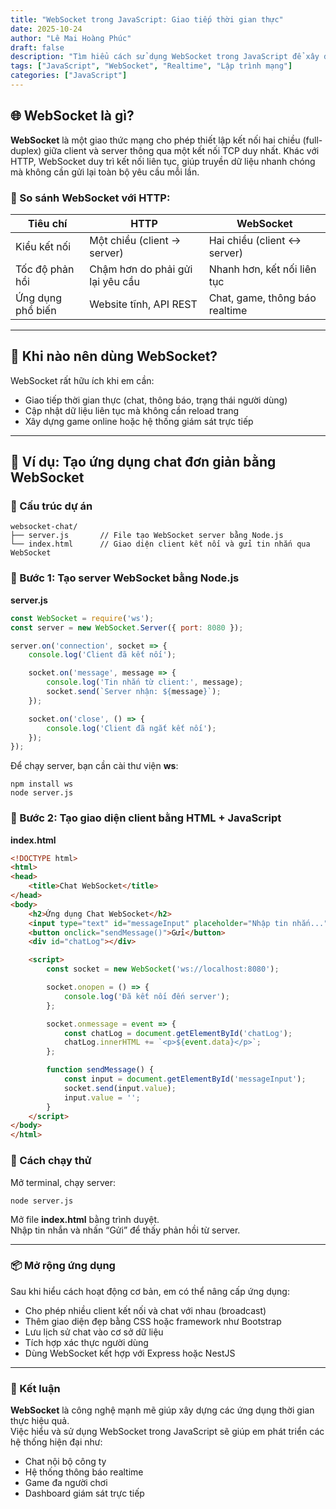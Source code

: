 ```yaml
---
title: "WebSocket trong JavaScript: Giao tiếp thời gian thực"
date: 2025-10-24
author: "Lê Mai Hoàng Phúc"
draft: false 
description: "Tìm hiểu cách sử dụng WebSocket trong JavaScript để xây dựng ứng dụng giao tiếp thời gian thực giữa client và server."
tags: ["JavaScript", "WebSocket", "Realtime", "Lập trình mạng"]
categories: ["JavaScript"]
---
```


## 🌐 WebSocket là gì?

**WebSocket** là một giao thức mạng cho phép thiết lập kết nối hai chiều (full-duplex) giữa client và server thông qua một kết nối TCP duy nhất. Khác với HTTP, WebSocket duy trì kết nối liên tục, giúp truyền dữ liệu nhanh chóng mà không cần gửi lại toàn bộ yêu cầu mỗi lần.

### 🔄 So sánh WebSocket với HTTP:

| Tiêu chí         | HTTP                          | WebSocket                      |
|------------------|-------------------------------|--------------------------------|
| Kiểu kết nối     | Một chiều (client → server)   | Hai chiều (client ↔ server)    |
| Tốc độ phản hồi  | Chậm hơn do phải gửi lại yêu cầu | Nhanh hơn, kết nối liên tục   |
| Ứng dụng phổ biến| Website tĩnh, API REST        | Chat, game, thông báo realtime |

---

## 🎯 Khi nào nên dùng WebSocket?

WebSocket rất hữu ích khi em cần:
- Giao tiếp thời gian thực (chat, thông báo, trạng thái người dùng)
- Cập nhật dữ liệu liên tục mà không cần reload trang
- Xây dựng game online hoặc hệ thống giám sát trực tiếp

---

## 🧪 Ví dụ: Tạo ứng dụng chat đơn giản bằng WebSocket

### 📁 Cấu trúc dự án

```
websocket-chat/
├── server.js       // File tạo WebSocket server bằng Node.js
└── index.html      // Giao diện client kết nối và gửi tin nhắn qua WebSocket
```

### 🔹 Bước 1: Tạo server WebSocket bằng Node.js

**server.js**
```javascript
const WebSocket = require('ws');
const server = new WebSocket.Server({ port: 8080 });

server.on('connection', socket => {
    console.log('Client đã kết nối');

    socket.on('message', message => {
        console.log('Tin nhắn từ client:', message);
        socket.send(`Server nhận: ${message}`);
    });

    socket.on('close', () => {
        console.log('Client đã ngắt kết nối');
    });
});
```

Để chạy server, bạn cần cài thư viện **ws**:

```
npm install ws
node server.js
```

### 🔹 Bước 2: Tạo giao diện client bằng HTML + JavaScript

**index.html**
```html
<!DOCTYPE html>
<html>
<head>
    <title>Chat WebSocket</title>
</head>
<body>
    <h2>Ứng dụng Chat WebSocket</h2>
    <input type="text" id="messageInput" placeholder="Nhập tin nhắn..." />
    <button onclick="sendMessage()">Gửi</button>
    <div id="chatLog"></div>

    <script>
        const socket = new WebSocket('ws://localhost:8080');

        socket.onopen = () => {
            console.log('Đã kết nối đến server');
        };

        socket.onmessage = event => {
            const chatLog = document.getElementById('chatLog');
            chatLog.innerHTML += `<p>${event.data}</p>`;
        };

        function sendMessage() {
            const input = document.getElementById('messageInput');
            socket.send(input.value);
            input.value = '';
        }
    </script>
</body>
</html>
```

### 🧪 Cách chạy thử

Mở terminal, chạy server:
```
node server.js
```

Mở file **index.html** bằng trình duyệt.  
Nhập tin nhắn và nhấn “Gửi” để thấy phản hồi từ server.

---

### 📦 Mở rộng ứng dụng

Sau khi hiểu cách hoạt động cơ bản, em có thể nâng cấp ứng dụng:
- Cho phép nhiều client kết nối và chat với nhau (broadcast)
- Thêm giao diện đẹp bằng CSS hoặc framework như Bootstrap
- Lưu lịch sử chat vào cơ sở dữ liệu
- Tích hợp xác thực người dùng
- Dùng WebSocket kết hợp với Express hoặc NestJS

---

### 📌 Kết luận

**WebSocket** là công nghệ mạnh mẽ giúp xây dựng các ứng dụng thời gian thực hiệu quả.  
Việc hiểu và sử dụng WebSocket trong JavaScript sẽ giúp em phát triển các hệ thống hiện đại như:
- Chat nội bộ công ty  
- Hệ thống thông báo realtime  
- Game đa người chơi  
- Dashboard giám sát trực tiếp
